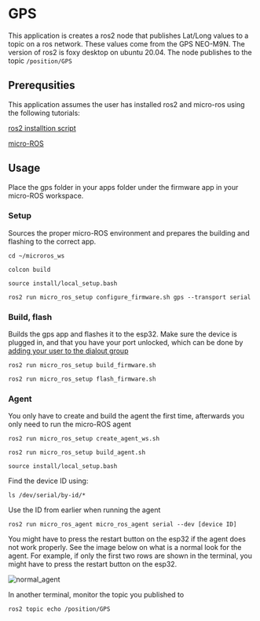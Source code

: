 # GPS
This application is creates a ros2 node that publishes Lat/Long values to a topic on a ros network. These values come from the GPS NEO-M9N. The version of ros2 is foxy desktop on ubuntu 20.04. The node publishes to the topic `/position/GPS`

## Prerequsities
This application assumes the user has installed ros2 and micro-ros using the following tutorials:

[ros2 installtion script](https://github.com/Tiryoh/ros2_setup_scripts_ubuntu)

[micro-ROS](https://micro.ros.org/docs/tutorials/core/first_application_rtos/freertos/)

## Usage

Place the gps folder in your apps folder under the firmware app in your micro-ROS workspace. 

### Setup
Sources the proper micro-ROS environment and prepares the building and flashing to the correct app.
```
cd ~/microros_ws

colcon build

source install/local_setup.bash
```
```
ros2 run micro_ros_setup configure_firmware.sh gps --transport serial
```

### Build, flash
Builds the gps app and flashes it to the esp32. Make sure the device is plugged in, and that you have your port unlocked, which can be done by [adding your user to the dialout group](https://docs.espressif.com/projects/esp-idf/en/latest/esp32/get-started/establish-serial-connection.html#linux-dialout-group)
```
ros2 run micro_ros_setup build_firmware.sh

ros2 run micro_ros_setup flash_firmware.sh
```
### Agent

You only have to create and build the agent the first time, afterwards you only need to run the micro-ROS agent

```
ros2 run micro_ros_setup create_agent_ws.sh

ros2 run micro_ros_setup build_agent.sh

source install/local_setup.bash
```
Find the device ID using:
```
ls /dev/serial/by-id/*
```
Use the ID from earlier when running the agent
```
ros2 run micro_ros_agent micro_ros_agent serial --dev [device ID]
```
You might have to press the restart button on the esp32 if the agent does not work properly. See the image below on what is a normal look for the agent. For example, if only the first two rows are shown in the terminal, you might have to press the restart button on the esp32.

![normal_agent](https://user-images.githubusercontent.com/31732187/141467001-6a39c2ac-4bb9-48d2-903c-675f5fb736d9.png)

In another terminal, monitor the topic you published to
```
ros2 topic echo /position/GPS
```

